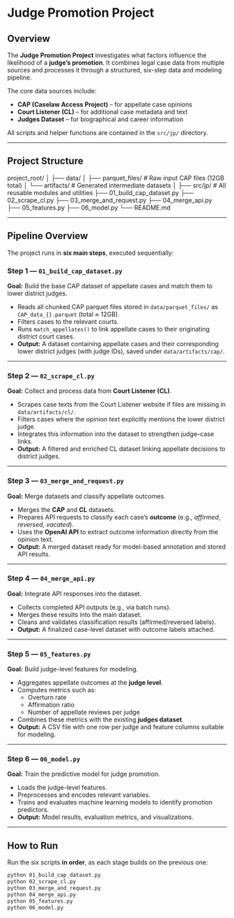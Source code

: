 # Judge Promotion Project

## Overview
The **Judge Promotion Project** investigates what factors influence the likelihood of a **judge’s promotion**. It combines legal case data from multiple sources and processes it through a structured, six-step data and modeling pipeline.

The core data sources include:
- **CAP (Caselaw Access Project)** – for appellate case opinions  
- **Court Listener (CL)** – for additional case metadata and text  
- **Judges Dataset** – for biographical and career information  

All scripts and helper functions are contained in the `src/jp/` directory.

---

## Project Structure

project_root/
│
├── data/
│   ├── parquet_files/           # Raw input CAP files (12GB total)
│   └── artifacts/               # Generated intermediate datasets
│
├── src/jp/                      # All reusable modules and utilities
├── 01_build_cap_dataset.py
├── 02_scrape_cl.py
├── 03_merge_and_request.py
├── 04_merge_api.py
├── 05_features.py
├── 06_model.py
└── README.md

---

## Pipeline Overview

The project runs in **six main steps**, executed sequentially:

### Step 1 — `01_build_cap_dataset.py`
**Goal:** Build the base CAP dataset of appellate cases and match them to lower district judges.

- Reads all chunked CAP parquet files stored in `data/parquet_files/` as `CAP_data_{}.parquet` (total ≈ 12GB).
- Filters cases to the relevant courts.
- Runs `match_appellates()` to link appellate cases to their originating district court cases.
- **Output:** A dataset containing appellate cases and their corresponding lower district judges (with judge IDs), saved under `data/artifacts/cap/`.

---

### Step 2 — `02_scrape_cl.py`
**Goal:** Collect and process data from **Court Listener (CL)**.

- Scrapes case texts from the Court Listener website if files are missing in `data/artifacts/cl/`.
- Filters cases where the opinion text explicitly mentions the lower district judge.
- Integrates this information into the dataset to strengthen judge–case links.
- **Output:** A filtered and enriched CL dataset linking appellate decisions to district judges.

---

### Step 3 — `03_merge_and_request.py`
**Goal:** Merge datasets and classify appellate outcomes.

- Merges the **CAP** and **CL** datasets.
- Prepares API requests to classify each case’s **outcome** (e.g., *affirmed*, *reversed*, *vacated*).
- Uses the **OpenAI API** to extract outcome information directly from the opinion text.
- **Output:** A merged dataset ready for model-based annotation and stored API results.

---

### Step 4 — `04_merge_api.py`
**Goal:** Integrate API responses into the dataset.

- Collects completed API outputs (e.g., via batch runs).
- Merges these results into the main dataset.
- Cleans and validates classification results (affirmed/reversed labels).
- **Output:** A finalized case-level dataset with outcome labels attached.

---

### Step 5 — `05_features.py`
**Goal:** Build judge-level features for modeling.

- Aggregates appellate outcomes at the **judge level**.
- Computes metrics such as:
  - Overturn rate
  - Affirmation ratio
  - Number of appellate reviews per judge
- Combines these metrics with the existing **judges dataset**.
- **Output:** A CSV file with one row per judge and feature columns suitable for modeling.

---

### Step 6 — `06_model.py`
**Goal:** Train the predictive model for judge promotion.

- Loads the judge-level features.
- Preprocesses and encodes relevant variables.
- Trains and evaluates machine learning models to identify promotion predictors.
- **Output:** Model results, evaluation metrics, and visualizations.

---

## How to Run

Run the six scripts **in order**, as each stage builds on the previous one:

```bash
python 01_build_cap_dataset.py
python 02_scrape_cl.py
python 03_merge_and_request.py
python 04_merge_api.py
python 05_features.py
python 06_model.py
```